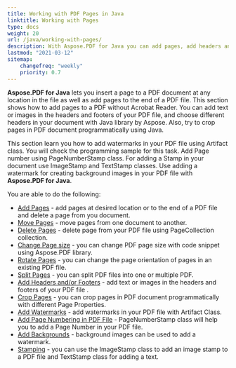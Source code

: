 ```yaml
---
title: Working with PDF Pages in Java
linktitle: Working with Pages
type: docs
weight: 20
url: /java/working-with-pages/
description: With Aspose.PDF for Java you can add pages, add headers and footers, add watermarks  into your PDF file. This section explain to you all details on this topic. 
lastmod: "2021-03-12"
sitemap:
    changefreq: "weekly"
    priority: 0.7
---
```


**Aspose.PDF for Java** lets you insert a page to a PDF document at any location in the file as well as add pages to the end of a PDF file. This section shows how to add pages to a PDF without Acrobat Reader.
You can add text or images in the headers and footers of your PDF file, and choose different headers in your document with Java library by Aspose.
Also, try to crop pages in PDF document programmatically using Java.

This section learn you how to add watermarks in your PDF file using Artifact class. You will check the programming sample for this task. 
Add Page number using PageNumberStamp class. For adding a Stamp in your document use ImageStamp and TextStamp classes. Use adding a watermark for creating background images in your PDF file with **Aspose.PDF for Java**.

You are able to do the following:

- [Add Pages](/pdf/java/add-pages/) - add pages at desired location or to the end of a PDF file and delete a page from you document.
- [Move Pages](/pdf/java/move-pages/) - move pages from one document to another.
- [Delete Pages](/pdf/java/delete-pages/) - delete page from your PDF file using PageCollection collection.
- [Change Page size](/pdf/java/change-page-size) - you can change PDF page size with code snippet using Aspose.PDF library.
- [Rotate Pages](/pdf/java/rotate-pages/) - you can change the page orientation of pages in an existing PDF file.
- [Split Pages](/pdf/java/split-document/) - you can split PDF files into one or multiple PDF.
- [Add Headers and/or Footers](/pdf/java/add-headers-and-footers-of-pdf-file/) - add text or images in the headers and footers of your PDF file .
- [Crop Pages](/pdf/java/crop-pages/) - you can crop pages in PDF document programmatically with different Page Properties.
- [Add Watermarks](/pdf/java/add-watermarks/) - add watermarks in your PDF file with Artifact Class.
- [Add Page Numbering in PDF File](/pdf/java/add-page-number/) - PageNumberStamp class will help you to add a Page Number in your PDF file.
- [Add Backgrounds](/pdf/java/add-backgrounds/) - background images can be used to add a watermark.
- [Stamping](/pdf/java/stamping/) - you can use the ImageStamp class to add an image stamp to a PDF file and TextStamp class for adding a text.
